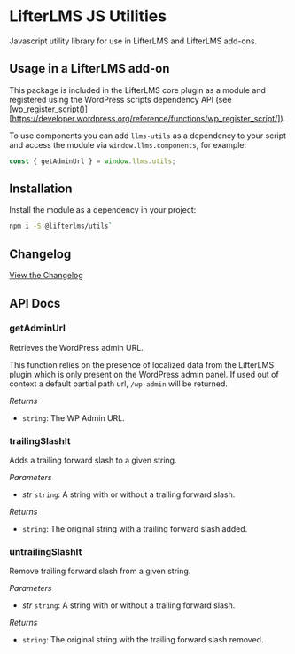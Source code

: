 LifterLMS JS Utilities
======================

Javascript utility library for use in LifterLMS and LifterLMS add-ons.

## Usage in a LifterLMS add-on

This package is included in the LifterLMS core plugin as a module and registered using the WordPress scripts dependency API (see [wp_register_script()][https://developer.wordpress.org/reference/functions/wp_register_script/]).

To use components you can add `llms-utils` as a dependency to your script and access the module via `window.llms.components`, for example:

```js
const { getAdminUrl } = window.llms.utils;
```

## Installation

Install the module as a dependency in your project:

```bash
npm i -S @lifterlms/utils`
```

## Changelog

[View the Changelog](./CHANGELOG.md)

## API Docs

<!-- START TOKEN(Autogenerated API docs) -->

### getAdminUrl

Retrieves the WordPress admin URL.

This function relies on the presence of localized data from the LifterLMS plugin which is only
present on the WordPress admin panel. If used out of context a default partial path url, `/wp-admin`
will be returned.

_Returns_

-   `string`: The WP Admin URL.

### trailingSlashIt

Adds a trailing forward slash to a given string.

_Parameters_

-   _str_ `string`: A string with or without a trailing forward slash.

_Returns_

-   `string`: The original string with a trailing forward slash added.

### untrailingSlashIt

Remove trailing forward slash from a given string.

_Parameters_

-   _str_ `string`: A string with or without a trailing forward slash.

_Returns_

-   `string`: The original string with the trailing forward slash removed.


<!-- END TOKEN(Autogenerated API docs) -->
